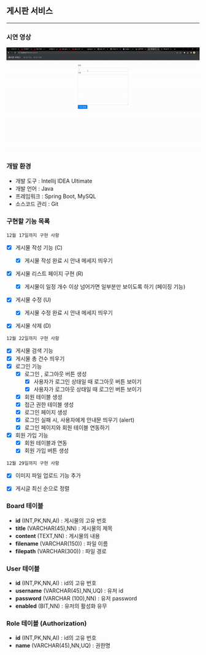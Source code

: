 ## 게시판 서비스

---

### 시연 영상
![메인페이지 프로토타입](Document/BoardService.gif)

### 개발 환경
* 개발 도구 : Intellij IDEA Ultimate
* 개발 언어 : Java
* 프레임워크 : Spring Boot, MySQL
* 소스코드 관리 : Git


### 구현할 기능 목록
`12월 17일까지 구현 사항`
- [X] 게시물 작성 기능 (C) 
  - [X] 게시물 작성 완료 시 안내 메세지 띄우기
- [X] 게시물 리스트 페이지 구현 (R)  
    - [X] 게시물이 일정 개수 이상 넘어가면 일부분만 보이도록 하기 (페이징 기능)
- [X] 게시물 수정 (U)
  - [X] 게시물 수정 완료 시 안내 메세지 띄우기 
- [X] 게시물 삭제 (D)
                                     

`12월 22일까지 구현 사항`
- [X] 게시물 검색 기능
- [X] 게시물 총 건수 띄우기
- [X] 로그인 기능
  - [X] 로그인 , 로그아웃 버튼 생성
    - [X] 사용자가 로그인 상태일 때 로그아웃 버튼 보이기
    - [X] 사용자가 로그아웃 상태일 때 로그인 버튼 보이기
  - [X] 회원 테이블 생성
  - [X] 접근 권한 테이블 생성
  - [X] 로그인 페이지 생성
  - [X] 로그인 실패 시, 사용자에게 안내문 띄우기 (alert)
  - [X] 로그인 페이지와 회원 테이블 연동하기
- [X] 회원 가입 기능 
  - [X] 회원 테이블과 연동 
  - [X] 회원 가입 버튼 생성

`12월 29일까지 구현 사항`
- [X] 이미지 파일 업로드 기능 추가
- [X] 게시글 최신 순으로 정렬



### Board 테이블
* **id** (INT,PK,NN,AI) : 게시물의 고유 번호
* **title** (VARCHAR(45),NN) : 게시물의 제목
* **content** (TEXT,NN) : 게시물의 내용
* **filename** (VARCHAR(150)) : 파일 이름
* **filepath** (VARCHAR(300)) : 파일 경로

### User 테이블
* **id** (INT,PK,NN,AI) : id의 고유 번호
* **username** (VARCHAR(45),NN,UQ) : 유저 id
* **password** (VARCHAR (100),NN) : 유저 password
* **enabled** (BIT,NN) : 유저의 활성화 유무

### Role 테이블 (Authorization)
* **id** (INT,PK,NN,AI) : id의 고유 번호
* **name** (VARCHAR(45),NN,UQ) : 권한명
